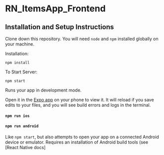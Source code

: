 # RN_ItemsApp_Frontend

## Installation and Setup Instructions
 

Clone down this repository. You will need `node` and `npm` installed globally on your machine.  

Installation:

`npm install`  

To Start Server:

`npm start`  

Runs your app in development mode.

Open it in the [Expo app](https://expo.io) on your phone to view it. It will reload if you save edits to your files, and you will see build errors and logs in the terminal.

#### `npm run ios`

#### `npm run android`

Like `npm start`, but also attempts to open your app on a connected Android device or emulator. Requires an installation of Android build tools (see [React Native docs]
